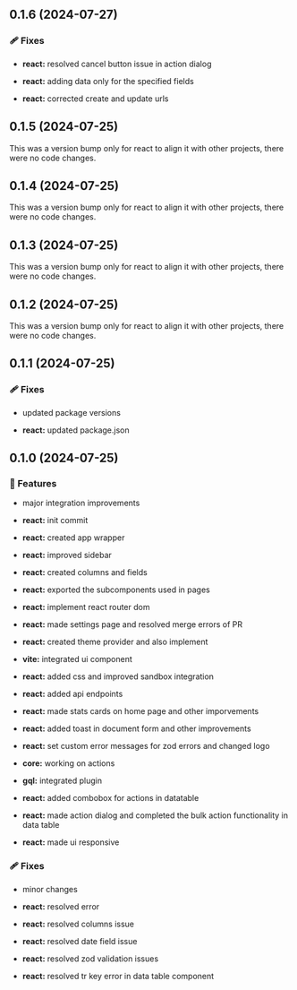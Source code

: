 ## 0.1.6 (2024-07-27)


### 🩹 Fixes

- **react:** resolved cancel button issue in action dialog

- **react:** adding data only for the specified fields

- **react:** corrected create and update urls

## 0.1.5 (2024-07-25)

This was a version bump only for react to align it with other projects, there were no code changes.

## 0.1.4 (2024-07-25)

This was a version bump only for react to align it with other projects, there were no code changes.

## 0.1.3 (2024-07-25)

This was a version bump only for react to align it with other projects, there were no code changes.

## 0.1.2 (2024-07-25)

This was a version bump only for react to align it with other projects, there were no code changes.

## 0.1.1 (2024-07-25)


### 🩹 Fixes

- updated package versions

- **react:** updated package.json

## 0.1.0 (2024-07-25)


### 🚀 Features

- major integration improvements

- **react:** init commit

- **react:** created app wrapper

- **react:** improved sidebar

- **react:** created columns and fields

- **react:** exported the subcomponents used in pages

- **react:** implement react router dom

- **react:** made settings page and resolved merge errors of PR

- **react:** created theme provider and also implement

- **vite:** integrated ui component

- **react:** added css and improved sandbox integration

- **react:** added api endpoints

- **react:** made stats cards on home page and other imporvements

- **react:** added toast in document form and other improvements

- **react:** set custom error messages for zod errors and changed logo

- **core:** working on actions

- **gql:** integrated plugin

- **react:** added combobox for actions in datatable

- **react:** made action dialog and completed the bulk action functionality in data table

- **react:** made ui responsive


### 🩹 Fixes

- minor changes

- **react:** resolved error

- **react:** resolved columns issue

- **react:** resolved date field issue

- **react:** resolved zod validation issues

- **react:** resolved tr key error in data table component